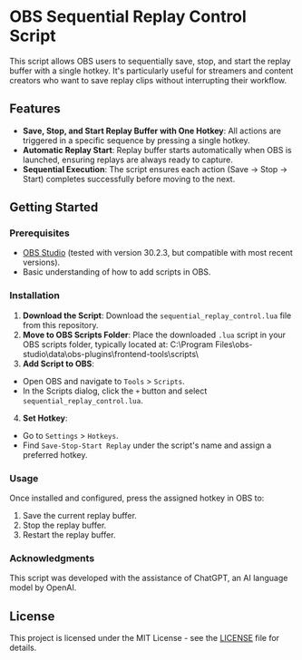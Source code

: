 # OBS Sequential Replay Control Script

This script allows OBS users to sequentially save, stop, and start the replay buffer with a single hotkey. It's particularly useful for streamers and content creators who want to save replay clips without interrupting their workflow.

## Features
- **Save, Stop, and Start Replay Buffer with One Hotkey**: All actions are triggered in a specific sequence by pressing a single hotkey.
- **Automatic Replay Start**: Replay buffer starts automatically when OBS is launched, ensuring replays are always ready to capture.
- **Sequential Execution**: The script ensures each action (Save -> Stop -> Start) completes successfully before moving to the next.

## Getting Started

### Prerequisites
- [OBS Studio](https://obsproject.com/) (tested with version 30.2.3, but compatible with most recent versions).
- Basic understanding of how to add scripts in OBS.

### Installation

1. **Download the Script**: Download the `sequential_replay_control.lua` file from this repository.
2. **Move to OBS Scripts Folder**: Place the downloaded `.lua` script in your OBS scripts folder, typically located at: C:\Program Files\obs-studio\data\obs-plugins\frontend-tools\scripts\
3. **Add Script to OBS**:
- Open OBS and navigate to `Tools` > `Scripts`.
- In the Scripts dialog, click the `+` button and select `sequential_replay_control.lua`.
4. **Set Hotkey**:
- Go to `Settings` > `Hotkeys`.
- Find `Save-Stop-Start Replay` under the script's name and assign a preferred hotkey.

### Usage
Once installed and configured, press the assigned hotkey in OBS to:
1. Save the current replay buffer.
2. Stop the replay buffer.
3. Restart the replay buffer.

### Acknowledgments
This script was developed with the assistance of ChatGPT, an AI language model by OpenAI.

## License
This project is licensed under the MIT License - see the [LICENSE](LICENSE) file for details.

